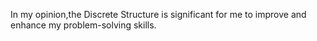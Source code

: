 In my opinion,the Discrete Structure is significant for me to improve and enhance my problem-solving skills.
